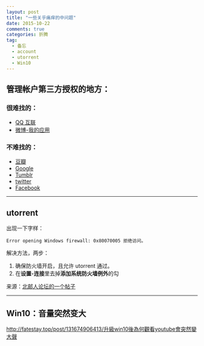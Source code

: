 ```yaml
---
layout: post
title: "一些关乎痛痒的中问题"
date: 2015-10-22
comments: true
categories: 折腾
tag: 
  - 备忘
  - account
  - utorrent
  - Win10
---
```



## 管理帐户第三方授权的地方：

### 很难找的：

- <i class="fa fa-qq"></i> [QQ 互联](http://connect.qq.com/)
- <i class="fa fa-weibo"></i> [微博-我的应用](http://app.weibo.com/my)

### 不难找的：

- [豆瓣](http://www.douban.com/accounts/apptokens)
- <i class="fa fa-google"></i> [Google](https://myaccount.google.com/security#connectedapps)
- <i class="fa fa-tumblr"></i> [Tumblr](https://www.tumblr.com/settings/apps)
- <i class="fa fa-twitter"></i> [twitter](https://twitter.com/settings/applications)
- <i class="fa fa-facebook"></i> [Facebook](https://www.facebook.com/settings?tab=applications)

---

## utorrent

出现一下字样：

`Error opening Windows firewall: 0x80070005 拒绝访问。`

解决方法，两步：

1. 确保防火墙开启，且允许 utorrent 通过。
2. 在**设置-连接**里去掉**添加系统防火墙例外**的勾

来源：[北邮人论坛的一个帖子](http://bbs.byr.cn/#!article/BTbt/61592)

---

## Win10：音量突然变大

<div class="tumblr-post" data-href="https://embed.tumblr.com/embed/post/WfkCBOr7nZFwuXFB2n-mAg/131674906413" data-did="47c386ad65579baa75cfd395e74fb941c2c58ef2"><a href="http://fatestay.top/post/131674906413/升級win10後為何觀看youtube會突然變大聲">http://fatestay.top/post/131674906413/升級win10後為何觀看youtube會突然變大聲</a></div><script async src="https://secure.assets.tumblr.com/post.js"></script>